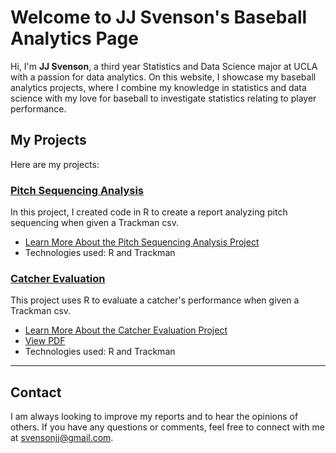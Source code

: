 # Welcome to JJ Svenson's Baseball Analytics Page

Hi, I'm **JJ Svenson**, a third year Statistics and Data Science major at UCLA with a passion for data analytics. On this website, I showcase my baseball analytics projects, where I combine my knowledge in statistics and data science with my love for baseball to investigate statistics relating to player performance.

## My Projects

Here are my projects:

### [Pitch Sequencing Analysis](#)
In this project, I created code in R to create a report analyzing pitch sequencing when given a Trackman csv.

- [Learn More About the Pitch Sequencing Analysis Project](https://github.com/jjsvenson/jj-svenson-baseball-analytics/blob/26eee3dbcc29374373c1361c0cb957916bc0776a/sequencing.md)
- Technologies used: R and Trackman

### [Catcher Evaluation](#)
This project uses R to evaluate a catcher's performance when given a Trackman csv.

- [Learn More About the Catcher Evaluation Project](https://github.com/username/project2)
- [View PDF](https://github.com/jjsvenson/jj-svenson-baseball-analytics/blob/968b9d2a5a14aaee7010f3607ae1ddc7994c14d6/Arizona%20Wildcats%20Catcher%20Evaluations.pdf)
- Technologies used: R and Trackman

---

## Contact

I am always looking to improve my reports and to hear the opinions of others. If you have any questions or comments, feel free to connect with me at [svensonjj@gmail.com](mailto:svensonjj@gmail.com).
